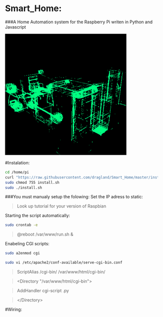 # Smart_Home: 
###A Home Automation system for the Raspberry Pi writen in Python and Javascript

![alt text](https://raw.githubusercontent.com/dragland/Smart_Home/master/html/res/icons/blueprint.gif "Smart_Home")

#Instalation:

```bash
cd /home/pi
curl "https://raw.githubusercontent.com/dragland/Smart_Home/master/install.sh" > install.sh
sudo chmod 755 install.sh
sudo ./install.sh
```

###You must manualy setup the folowing:
Set the IP adress to static:

>Look up tutorial for your version of Raspbian

Starting the script automatically:

```bash
sudo crontab -e
```

>@reboot /var/www/run.sh &

Enabeling CGI scripts:

 ```bash
sudo a2enmod cgi
 ```

 ```bash
sudo vi /etc/apache2/conf-available/serve-cgi-bin.conf 
```

>ScriptAlias /cgi-bin/ /var/www/html/cgi-bin/

>&lt;Directory "/var/www/html/cgi-bin"&gt;

>	AddHandler cgi-script .py

>&lt;/Directory&gt;

#Wiring: